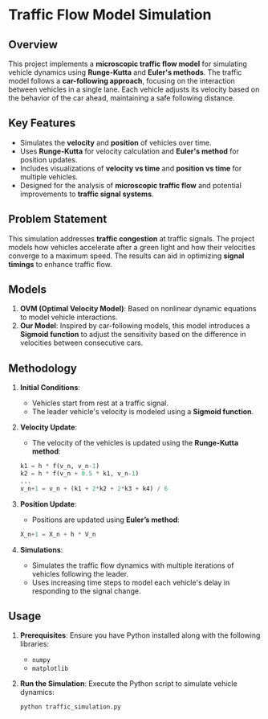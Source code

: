# Traffic Flow Model Simulation

## Overview
This project implements a **microscopic traffic flow model** for simulating vehicle dynamics using **Runge-Kutta** and **Euler's methods**. The traffic model follows a **car-following approach**, focusing on the interaction between vehicles in a single lane. Each vehicle adjusts its velocity based on the behavior of the car ahead, maintaining a safe following distance.

## Key Features
- Simulates the **velocity** and **position** of vehicles over time.
- Uses **Runge-Kutta** for velocity calculation and **Euler's method** for position updates.
- Includes visualizations of **velocity vs time** and **position vs time** for multiple vehicles.
- Designed for the analysis of **microscopic traffic flow** and potential improvements to **traffic signal systems**.

## Problem Statement
This simulation addresses **traffic congestion** at traffic signals. The project models how vehicles accelerate after a green light and how their velocities converge to a maximum speed. The results can aid in optimizing **signal timings** to enhance traffic flow.

## Models
1. **OVM (Optimal Velocity Model)**: Based on nonlinear dynamic equations to model vehicle interactions.
2. **Our Model**: Inspired by car-following models, this model introduces a **Sigmoid function** to adjust the sensitivity based on the difference in velocities between consecutive cars.

## Methodology
1. **Initial Conditions**: 
    - Vehicles start from rest at a traffic signal.
    - The leader vehicle's velocity is modeled using a **Sigmoid function**.
  
2. **Velocity Update**:
    - The velocity of the vehicles is updated using the **Runge-Kutta method**:
    ```python
    k1 = h * f(v_n, v_n-1)
    k2 = h * f(v_n + 0.5 * k1, v_n-1)
    ...
    v_n+1 = v_n + (k1 + 2*k2 + 2*k3 + k4) / 6
    ```

3. **Position Update**:
    - Positions are updated using **Euler’s method**:
    ```python
    X_n+1 = X_n + h * V_n
    ```

4. **Simulations**:
    - Simulates the traffic flow dynamics with multiple iterations of vehicles following the leader.
    - Uses increasing time steps to model each vehicle's delay in responding to the signal change.

## Usage
1. **Prerequisites**: Ensure you have Python installed along with the following libraries:
   - `numpy`
   - `matplotlib`
   
2. **Run the Simulation**: 
   Execute the Python script to simulate vehicle dynamics:
   ```bash
   python traffic_simulation.py
